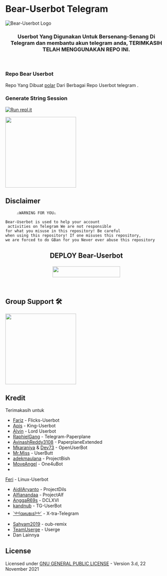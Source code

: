 # Bear-Userbot Telegram
![Bear-Userbot Logo](https://telegra.ph/file/157df60d29081985c2a3f.jpg)



<h3 align="center">Userbot Yang Digunakan Untuk Bersenang-Senang Di Telegram dan membantu akun telegram anda, TERIMKASIH TELAH MENGGUNAKAN REPO INI.</h3>
<p align="center">&nbsp;</p>

### Repo Bear Userbot
Repo Yang Dibuat [polar](https://t.me/dxDante) Dari Berbagai Repo Userbot telegram .

### Generate String Session
[![Run repl.it](https://img.shields.io/badge/run-string__session.py-blue?style=for-the-badge&logo=repl.it)](https://replit.com/@BearUserbot/StringSession#main.py)

   <a href="https://t.me/PrimeStringbot"><img src="https://img.shields.io/badge/String%20Session%3F-yes-blue?&style=flat-square?&logo=telegram" width=220px></a></p>

## Disclaimer
         
         ⚠️WARNING FOR YOU⚠️
```
Bear-Userbot is used to help your account
 activities on Telegram We are not responsible 
for what you misuse in this repository! Be careful 
when using this repository! If one misuses this repository, 
we are forced to do GBan for you Never ever abuse this repository 
```

## <p align="center">DEPLOY Bear-Userbot</p>


<p align="center"><a href="https://heroku.com/deploy?template=https://github.com/polarrbear/Bear-Userbot/deploy/Bear-Userbot"> <img src="https://img.shields.io/badge/Deploy%20Ke%20Heroku-magenta?style=flat&logo=heroku" width="210" height="34.45" /></a></p>

<br>
</p>

## Group Support 🛠
   <a href="https://t.me/zona_teman"><img src="https://img.shields.io/badge/Group%20Support%3F-yes-blue?&style=flat-square?&logo=telegram" width=220px></a></p>


## Kredit
  Terimakasih untuk 
*   [Fariz](https://github.com/fjgaming212) - Flicks-Userbot
*   [Apis](https://github.com/apisuserbot) - King-Userbot
*   [Alvin](https://github.com/Zora24/Lord-Userbot) - Lord Userbot
*   [RaphielGang](https://github.com/RaphielGang) - Telegram-Paperplane
*   [AvinashReddy3108](https://github.com/AvinashReddy3108) - PaperplaneExtended
*   [Mkaraniya](https://github.com/mkaraniya) & [Dev73](https://github.com/Devp73) - OpenUserBot
*   [Mr.Miss](https://github.com/keselekpermen69) - UserButt
*   [adekmaulana](https://github.com/adekmaulana) - ProjectBish
*   [MoveAngel](https://github.com/MoveAngel) - One4uBot
*  
[Feri](https://github.com/ferikunn/) - Linux-Userbot
* [AidilAryanto](https://github.com/aidilaryanto) - ProjectDils 
*   [Alfianandaa](https://github.com/alfianandaa/ProjectAlf) - ProjectAlf
*   [AnggaR69s](https://github.com/GengKapak/DCLXVI) - DCLXVI
*   [kandnub](https://github.com/kandnub) - TG-UserBot
*   [༺αиυвιѕ༻](https://github.com/Dark-Princ3) - X-tra-Telegram
*   [Sahyam2019](https://github.com/sahyam2019/oub-remix) - oub-remix
*   [TeamUserge](https://github.com/UsergeTeam/Userge) - Userge
*   Dan Lainnya

## License
Licensed under [GNU GENERAL PUBLIC LICENSE](https://github.com/polarrbear/Bear-Userbot) - Version 3.d, 22 November 2021


